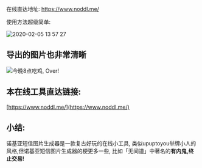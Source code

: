 在线直达地址: https://www.noddl.me/


使用方法超级简单:

![2020-02-05 13 57 27](https://v2fy.com/asset/008-noddl/73815066-d00e3700-481f-11ea-80d2-9420ef2cda79.gif)

## 导出的图片也非常清晰


![今晚8点吃鸡, Over!](https://v2fy.com/asset/008-noddl/73815072-d3a1be00-481f-11ea-819c-a4a77667b53d.png)



## 本在线工具直达链接:

[https://www.noddl.me/](https://www.noddl.me/)




## 小结:

诺基亚短信图片生成器是一款复古好玩的在线小工具, 类似upuptoyou举牌小人的风格,但诺基亚短信图片生成器的梗更多一些, 比如「无间道」中著名的**有内鬼,终止交易!**